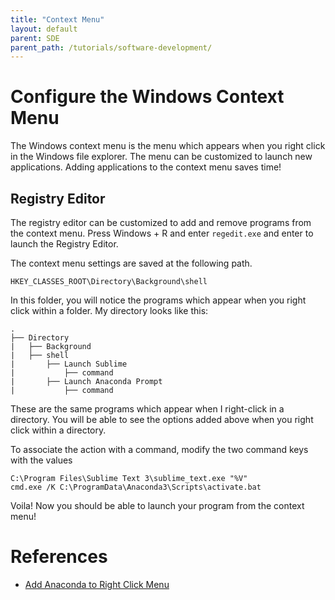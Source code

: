 ```yaml
---
title: "Context Menu"
layout: default
parent: SDE
parent_path: /tutorials/software-development/
---
```

# Configure the Windows Context Menu
The Windows context menu is the menu which appears when you right click in the Windows file explorer. The menu can be customized to launch new applications. Adding applications to the context menu saves time!

## Registry Editor
The registry editor can be customized to add and remove programs from the context menu. Press Windows + R and enter `regedit.exe` and enter to launch the Registry Editor.

The context menu settings are saved at the following path.
```
HKEY_CLASSES_ROOT\Directory\Background\shell
```

In this folder, you will notice the programs which appear when you right click within a folder. My directory looks like this:
```
.
├── Directory
|	├── Background
|	├── shell
|		├── Launch Sublime
|			├── command
|		├── Launch Anaconda Prompt
|			├── command
```

These are the same programs which appear when I right-click in a directory. You will be able to see the options added above when you right click within a directory.

To associate the action with a command, modify the two command keys with the values

```
C:\Program Files\Sublime Text 3\sublime_text.exe "%V"
cmd.exe /K C:\ProgramData\Anaconda3\Scripts\activate.bat
```

Voila! Now you should be able to launch your program from the context menu!

# References
* [Add Anaconda to Right Click Menu](https://gist.github.com/jiewpeng/8ba446acf329b1801bf91db767d179ea)